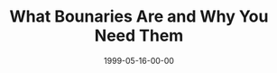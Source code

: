 ---
layout: message
category: message
series: "Boundaries"
title: "What Bounaries Are and Why You Need Them "
date: 1999-05-16-00-00
message_id: 395
---